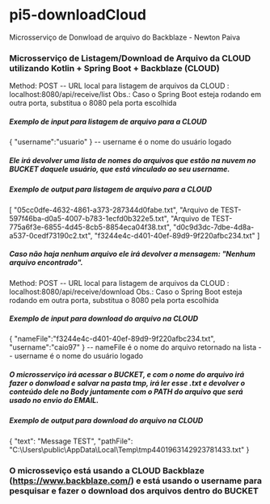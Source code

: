 # pi5-downloadCloud
Microsserviço de Donwload de arquivo do Backblaze - Newton Paiva

### Microsserviço de Listagem/Download de Arquivo da CLOUD utilizando Kotlin + Spring Boot + Backblaze (CLOUD)

Method: POST
-- URL local para listagem de arquivos da CLOUD : localhost:8080/api/receive/list
Obs.: Caso o Spring Boot esteja rodando em outra porta, substitua o 8080 pela porta escolhida

##### Exemplo de input para listagem de arquivo para a CLOUD
{
    "username":"usuario"
}
-- username é o nome do usuário logado
##### Ele irá devolver uma lista de nomes do arquivos que estão na nuvem no BUCKET daquele usuário, que está vinculado ao seu username.

##### Exemplo de output para listagem de arquivo para a CLOUD
[
    "05cc0dfe-4632-4861-a373-287344d0fabe.txt",
    "Arquivo de TEST-597f46ba-d0a5-4007-b783-1ecfd0b322e5.txt",
    "Arquivo de TEST-775a6f3e-6855-4d45-8cb5-8854eca04f38.txt",
    "d0c9d3dc-7dbe-4d8a-a537-0cedf73190c2.txt",
    "f3244e4c-d401-40ef-89d9-9f220afbc234.txt"
]

##### Caso não haja nenhum arquivo ele irá devolver a mensagem: "Nenhum arquivo encontrado".

Method: POST
-- URL local para listagem de arquivos da CLOUD : localhost:8080/api/receive/download
Obs.: Caso o Spring Boot esteja rodando em outra porta, substitua o 8080 pela porta escolhida

##### Exemplo de input para download do arquivo na CLOUD
{
    "nameFile":"f3244e4c-d401-40ef-89d9-9f220afbc234.txt",
    "username":"caio97"
}
-- nameFile é o nome do arquivo retornado na lista
-- username é o nome do usuário logado

##### O microsserviço irá acessar o BUCKET, e com o nome do arquivo irá fazer o donwload e salvar na pasta tmp, irá ler esse .txt e devolver o conteúdo dele no Body juntamente com o PATH do arquivo que será usado no envio do EMAIL.

##### Exemplo de output para download do arquivo na CLOUD
{
    "text": "Message TEST",
    "pathFile": "C:\\Users\\public\\AppData\\Local\\Temp\\tmp4401963142923781433.txt"
}
 
### O microsseviço está usando a CLOUD Backblaze (https://www.backblaze.com/) e está usando o username para pesquisar e fazer o download dos arquivos dentro do BUCKET

